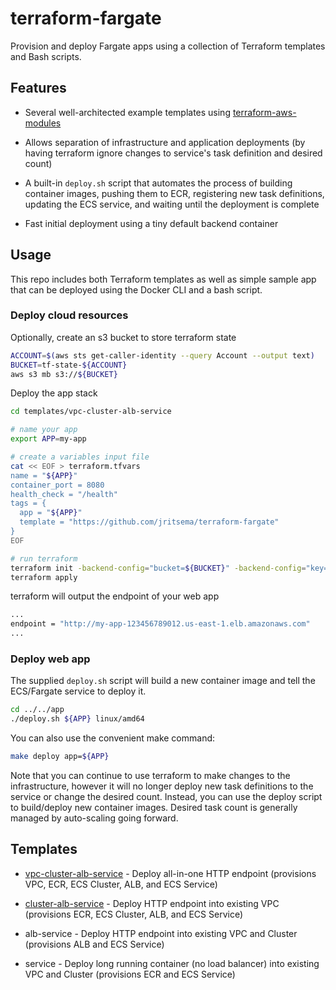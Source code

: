 # terraform-fargate

Provision and deploy Fargate apps using a collection of Terraform templates and Bash scripts.


## Features

- Several well-architected example templates using [terraform-aws-modules](https://registry.terraform.io/namespaces/terraform-aws-modules)

- Allows separation of infrastructure and application deployments (by having terraform ignore changes to service's task definition and desired count)

- A built-in `deploy.sh` script that automates the process of building container images, pushing them to ECR, registering new task definitions, updating the ECS service, and waiting until the deployment is complete

- Fast initial deployment using a tiny default backend container

## Usage

This repo includes both Terraform templates as well as simple sample app that can be deployed using the Docker CLI and a bash script.

### Deploy cloud resources

Optionally, create an s3 bucket to store terraform state

```sh
ACCOUNT=$(aws sts get-caller-identity --query Account --output text)
BUCKET=tf-state-${ACCOUNT}
aws s3 mb s3://${BUCKET}
```

Deploy the app stack

```sh
cd templates/vpc-cluster-alb-service

# name your app
export APP=my-app

# create a variables input file
cat << EOF > terraform.tfvars
name = "${APP}"
container_port = 8080
health_check = "/health"
tags = {
  app = "${APP}"
  template = "https://github.com/jritsema/terraform-fargate"
}
EOF

# run terraform
terraform init -backend-config="bucket=${BUCKET}" -backend-config="key=${APP}.tfstate"
terraform apply
```

terraform will output the endpoint of your web app
```sh
...
endpoint = "http://my-app-123456789012.us-east-1.elb.amazonaws.com"
...
```

### Deploy web app

The supplied `deploy.sh` script will build a new container image and tell the ECS/Fargate service to deploy it.

```sh
cd ../../app
./deploy.sh ${APP} linux/amd64
```

You can also use the convenient make command:
```sh
make deploy app=${APP}
```

Note that you can continue to use terraform to make changes to the infrastructure, however it will no longer deploy new task definitions to the service or change the desired count. Instead, you can use the deploy script to build/deploy new container images. Desired task count is generally managed by auto-scaling going forward.


## Templates

- [vpc-cluster-alb-service](./templates/vpc-cluster-alb-service/README.md) - Deploy all-in-one HTTP endpoint (provisions VPC, ECR, ECS Cluster, ALB, and ECS Service)

- [cluster-alb-service](./templates/cluster-alb-service/README.md) - Deploy HTTP endpoint into existing VPC (provisions ECR, ECS Cluster, ALB, and ECS Service)

- alb-service - Deploy HTTP endpoint into existing VPC and Cluster (provisions ALB and ECS Service)

- service - Deploy long running container (no load balancer) into existing VPC and Cluster (provisions ECR and ECS Service)
